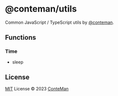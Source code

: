 # @conteman/utils

Common JavaScript / TypeScript utils by [@conteman](https://github.com/conteman).

## Functions

### Time
- sleep

## License

[MIT](./LICENSE) License © 2023 [ConteMan](https://github.com/conteman)
